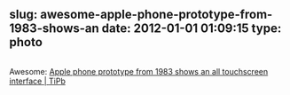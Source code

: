 slug: awesome-apple-phone-prototype-from-1983-shows-an
date: 2012-01-01 01:09:15
type: photo
---

<a href="http://www.tipb.com/2011/12/30/apple-phone-prototype-1983-shows-step-iphone/"><img src="{{@asset.url swerner/tumblr/2012-01-01-awesome-apple-phone-prototype-from-1983-shows-an-ebf32bf5cc.jpeg}}" alt=""/></a>

Awesome: [Apple phone prototype from 1983 shows an all touchscreen interface | TiPb](http://www.tipb.com/2011/12/30/apple-phone-prototype-1983-shows-step-iphone/)
